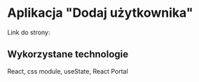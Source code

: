 # Aplikacja "Dodaj użytkownika"

Link do strony: 

## Wykorzystane technologie

React, css module, useState, React Portal

